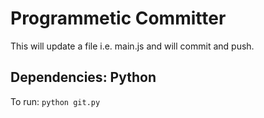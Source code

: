 # Programmetic Committer

This will update a file i.e. main.js and will commit and push.


## Dependencies: Python

To run: `python git.py`
